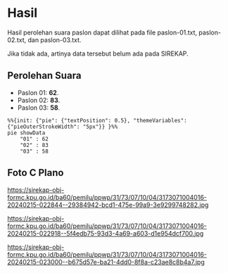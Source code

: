 # Hasil

Hasil perolehan suara paslon dapat dilihat pada file paslon-01.txt, paslon-02.txt, dan paslon-03.txt.

Jika tidak ada, artinya data tersebut belum ada pada SIREKAP.

## Perolehan Suara

 * Paslon 01: **62**.
 * Paslon 02: **83**.
 * Paslon 03: **58**.

```mermaid
%%{init: {"pie": {"textPosition": 0.5}, "themeVariables": {"pieOuterStrokeWidth": "5px"}} }%%
pie showData
    "01" : 62
    "02" : 83
    "03" : 58
```
## Foto C Plano

https://sirekap-obj-formc.kpu.go.id/ba60/pemilu/ppwp/31/73/07/10/04/3173071004016-20240215-022844--29384942-bcd1-475e-99a9-3e9299748282.jpg

https://sirekap-obj-formc.kpu.go.id/ba60/pemilu/ppwp/31/73/07/10/04/3173071004016-20240215-022918--5f4edb75-93d3-4a69-a603-d1e954dcf700.jpg

https://sirekap-obj-formc.kpu.go.id/ba60/pemilu/ppwp/31/73/07/10/04/3173071004016-20240215-023000--b675d57e-ba21-4dd0-8f8a-c23ae8c8b4a7.jpg

